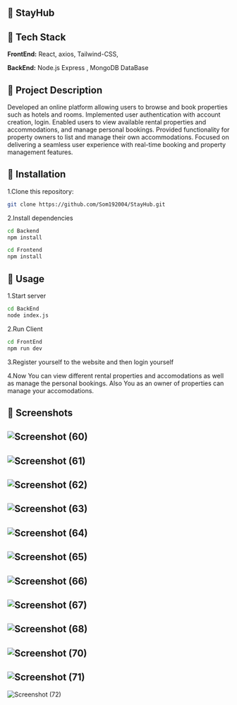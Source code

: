 ## 🔗 StayHub

## 🔗 Tech Stack

**FrontEnd:** React, axios, Tailwind-CSS,

**BackEnd:** Node.js Express , MongoDB DataBase

## 🔗 Project Description

Developed an online platform allowing users to browse and book properties such as hotels and rooms. Implemented user authentication with account creation, login. Enabled users to view available rental properties and accommodations, and manage personal bookings. Provided functionality for property owners to list and manage their own accommodations. Focused on delivering a seamless user experience with real-time booking and property management features.

## 🔗 Installation

1.Clone this repository:

```bash
git clone https://github.com/Som192004/StayHub.git
```

2.Install dependencies

```bash
cd Backend
npm install

cd Frontend
npm install
```

## 🔗 Usage

1.Start server

```bash
cd BackEnd
node index.js
```

2.Run Client

```bash
cd FrontEnd
npm run dev
```

3.Register yourself to the website and then login yourself

4.Now You can view different rental properties and accomodations as well as manage the personal bookings. Also You as an owner of properties can manage your accomodations.

## 🔗 Screenshots

![Screenshot (60)](https://github.com/user-attachments/assets/27e7698a-5118-4fae-9241-1601eb731fda)
---
![Screenshot (61)](https://github.com/user-attachments/assets/e8bfa27f-d540-472b-bd67-4f7a9deaa904)
---
![Screenshot (62)](https://github.com/user-attachments/assets/2f440d18-ab9d-4d56-90e3-7cdfa302a5f3)
---
![Screenshot (63)](https://github.com/user-attachments/assets/f23a7245-ad11-48a1-98b3-684b2d9a48e6)
---
![Screenshot (64)](https://github.com/user-attachments/assets/63aaeaf5-bab8-493b-bea4-b13528813051)
---
![Screenshot (65)](https://github.com/user-attachments/assets/931f3b89-c7b6-42fb-b596-bede6a818ea0)
---
![Screenshot (66)](https://github.com/user-attachments/assets/07a272b2-af8c-425e-91a2-1c88f0adc5d8)
---
![Screenshot (67)](https://github.com/user-attachments/assets/e16bf30f-7b0c-4166-a0f3-0df7c64d00e5)
---
![Screenshot (68)](https://github.com/user-attachments/assets/a9b0358c-cbd5-4c6c-b707-d43990b720bc)
---
![Screenshot (70)](https://github.com/user-attachments/assets/dcbeb7d3-6750-44e9-b972-86a1537506e5)
---
![Screenshot (71)](https://github.com/user-attachments/assets/4049f65f-2200-4a02-8ed7-cd194327fcfe)
---
![Screenshot (72)](https://github.com/user-attachments/assets/5af0cdb5-b467-4810-bdd4-24bee66d5cf4)

